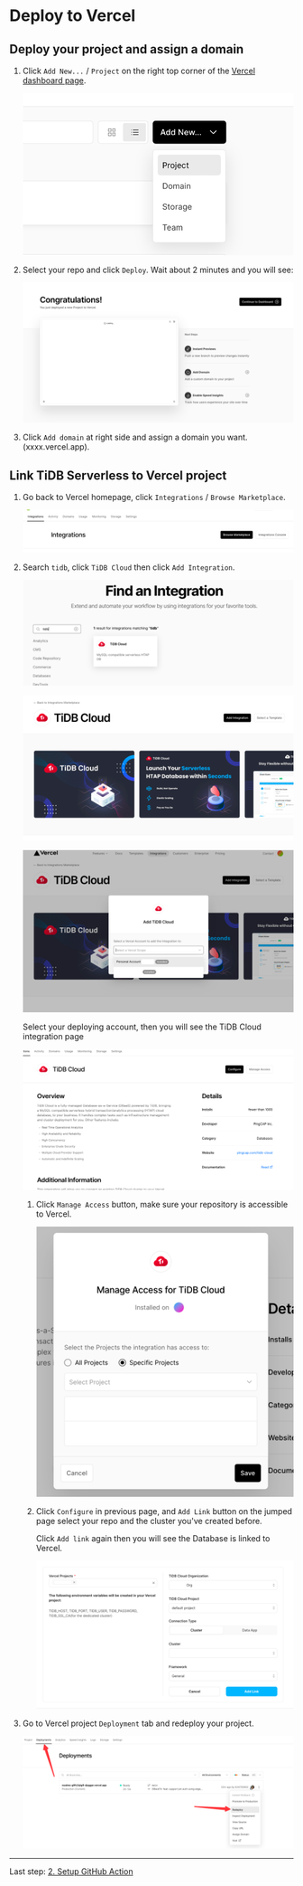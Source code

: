 # Deploy to Vercel

## Deploy your project and assign a domain

1. Click `Add New...` / `Project` on the right top corner of the [Vercel dashboard page](https://vercel.com/dashboard).

   ![add-new-project.png](images/add-new-project.png)

2. Select your repo and click `Deploy`. Wait about 2 minutes and you will see:

   ![vercel-deploy.png](images/vercel-deploy.png)

3. Click `Add domain` at right side and assign a domain you want. (xxxx.vercel.app).

## Link TiDB Serverless to Vercel project

1. Go back to Vercel homepage, click `Integrations` / `Browse Marketplace`.

   ![vercel-integrations-browse-marketplace.png](images/vercel-integrations-browse-marketplace.png)

2. Search `tidb`, click `TiDB Cloud` then click `Add Integration`.

   ![vercel-integration-tidb.png](images/vercel-integration-tidb.png)

   ![vercel-integration-tidb-add.png](images/vercel-integration-tidb-add.png)

   ![vercel-integration-add.png](images/vercel-integration-add.png)

   Select your deploying account, then you will see the TiDB Cloud integration page

   ![vercel-integration-tidb-configure.png](images/vercel-integration-tidb-configure.png)

    1. Click `Manage Access` button, make sure your repository is accessible to Vercel.

       ![vercel-integration-manage-access.png](images/vercel-integration-manage-access.png)

    2. Click `Configure` in previous page, and `Add Link` button on the jumped page select your repo and the cluster
       you've created before.

       Click `Add link` again then you will see the Database is linked to Vercel.

       ![vercel-integration-tidb-add-link.png](images/vercel-integration-tidb-add-link.png)

3. Go to Vercel project `Deployment` tab and redeploy your project.

   ![vercel-redeploy.png](images/vercel-redeploy.png)

---

Last step: [2. Setup GitHub Action](repo-and-action.md) 